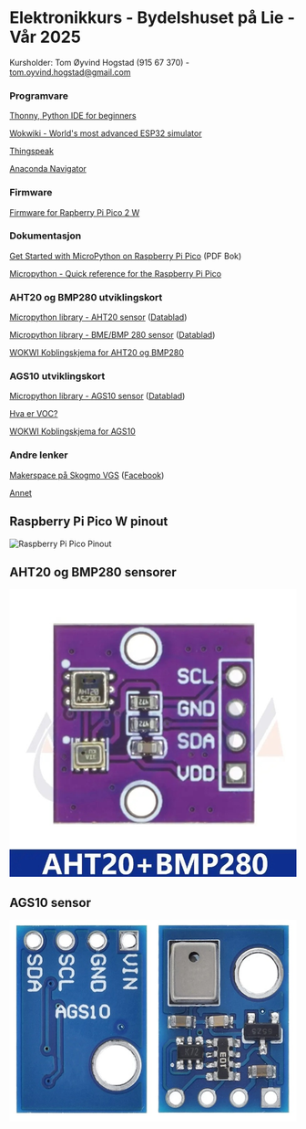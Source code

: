 # Elektronikkurs - Bydelshuset på Lie - Vår 2025
Kursholder: Tom Øyvind Hogstad (915 67 370) - tom.oyvind.hogstad@gmail.com
### Programvare
[Thonny, Python IDE for beginners](https://thonny.org/)

[Wokwiki - World's most advanced ESP32 simulator](https://wokwi.com/)

[Thingspeak](https://thingspeak.mathworks.com/)

[Anaconda Navigator](https://www.anaconda.com/products/navigator)

### Firmware
[Firmware for Rapberry Pi Pico 2 W](https://micropython.org/download/RPI_PICO2_W/)


### Dokumentasjon
[Get Started with MicroPython on Raspberry Pi Pico](https://hackspace.raspberrypi.com/books/micropython-pico) (PDF Bok)

[Micropython  - Quick reference for the Raspberry Pi Pico](https://docs.micropython.org/en/latest/rp2/quickref.html)

### AHT20 og BMP280 utviklingskort
[Micropython library - AHT20 sensor](https://github.com/targetblank/micropython_ahtx0) ([Datablad](https://files.seeedstudio.com/wiki/Grove-AHT20_I2C_Industrial_Grade_Temperature_and_Humidity_Sensor/AHT20-datasheet-2020-4-16.pdf))

[Micropython library - BME/BMP 280 sensor](https://github.com/robert-hh/BME280) ([Datablad](https://www.bosch-sensortec.com/products/environmental-sensors/humidity-sensors-bme280/))

[WOKWI Koblingskjema for AHT20 og BMP280](https://wokwi.com/projects/391063191374909441)

### AGS10 utviklingskort
[Micropython library - AGS10 sensor](https://github.com/gaveshalabs/AGS10_sensor) ([Datablad](http://www.aosong.com/userfiles/files/Datasheet%20AGS10.pdf))

[Hva er VOC?](https://www.airthings.com/no/hva-er-voc)

[WOKWI Koblingskjema for AGS10](https://wokwi.com/projects/391064011653989377)

### Andre lenker
[Makerspace på Skogmo VGS](https://makerspaceskien.no/) ([Facebook](https://www.facebook.com/groups/makerspaceatskogmo/))

[Annet](https://github.com/sauce71/lie_2024_11/blob/main/annet.md)

## Raspberry Pi Pico W pinout
![Raspberry Pi Pico Pinout](https://www.raspberrypi.com/documentation/microcontrollers/images/picow-pinout.svg)

## AHT20 og BMP280 sensorer
![AHT20 + BMP280](https://raw.githubusercontent.com/sauce71/lie_2024_11/main/images/AHT20-BMP280.jpg)

## AGS10 sensor
![AGS10](https://raw.githubusercontent.com/sauce71/lie_2024_11/main/images/AGS10.jpg)
